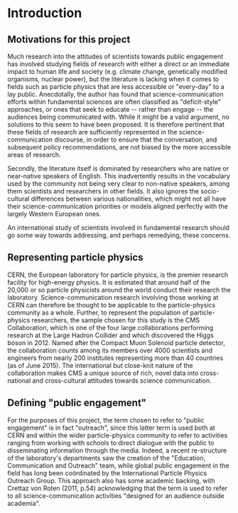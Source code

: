 # Introduction

## Motivations for this project

Much research into the attitudes of scientists towards public engagement has involved studying fields of research with either a direct or an immediate impact to human life and society (e.g. climate change, genetically modified organisms, nuclear power), but the literature is lacking when it comes to fields such as particle physics that are less accessible or "every-day" to a lay public.
Anecdotally, the author has found that science-communication efforts within fundamental sciences are often classified as "deficit-style" approaches, or ones that seek to educate -- rather than engage -- the audiences being communicated with.
While it might be a valid argument, no solutions to this seem to have been proposed.
It is therefore pertinent that these fields of research are sufficiently represented in the science-communication discourse, in order to ensure that the conversation, and subsequent policy recommendations, are not biased by the more accessible areas of research.

Secondly, the literature itself is dominated by researchers who are native or near-native speakers of English.
This inadvertently results in the vocabulary used by the community not being very clear to non-native speakers, among them scientists and researchers in other fields.
It also ignores the socio-cultural differences between various nationalities, which might not all have their science-communication priorities or models aligned perfectly with the largely Western European ones.

An international study of scientists involved in fundamental research should go some way towards addressing, and perhaps remedying, these concerns.

## Representing particle physics

CERN, the European laboratory for particle physics, is the premier research facility for high-energy physics.
It is estimated that around half of the 20,000 or so particle physicists around the world conduct their research the laboratory.
Science-communication research involving those working at CERN can therefore be thought to be applicable to the particle-physics community as a whole.
Further, to represent the population of particle-physics researchers, the sample chosen for this study is the CMS Collaboration, which is one of the four large collaborations performing research at the Large Hadron Collider and which discovered the Higgs boson in 2012.
Named after the Compact Muon Solenoid particle detector, the collaboration counts among its members over 4000 scientists and engineers from nearly 200 institutes representing more than 40 countries (as of June 2015).
The international but close-knit nature of the collaboration makes CMS a unique source of rich, novel data into cross-national and cross-cultural attitudes towards science communication.

## Defining "public engagement"

For the purposes of this project, the term chosen to refer to "public engagement" is in fact "outreach", since this latter term is used both at CERN and within the wider particle-physics community to refer to activities ranging from working with schools to direct dialogue with the public to disseminating information through the media.
Indeed, a recent re-structure of the laboratory's departments saw the creation of the "Education, Communication and Outreach" team, while global public engagement in the field has long been coördinated by the International Particle Physics Outreach Group.
This approach also has some academic backing, with Crettaz von Roten (2011, p.54) acknowledging that the term is used to refer to all science-communication activities "designed for an audience outside academia".
